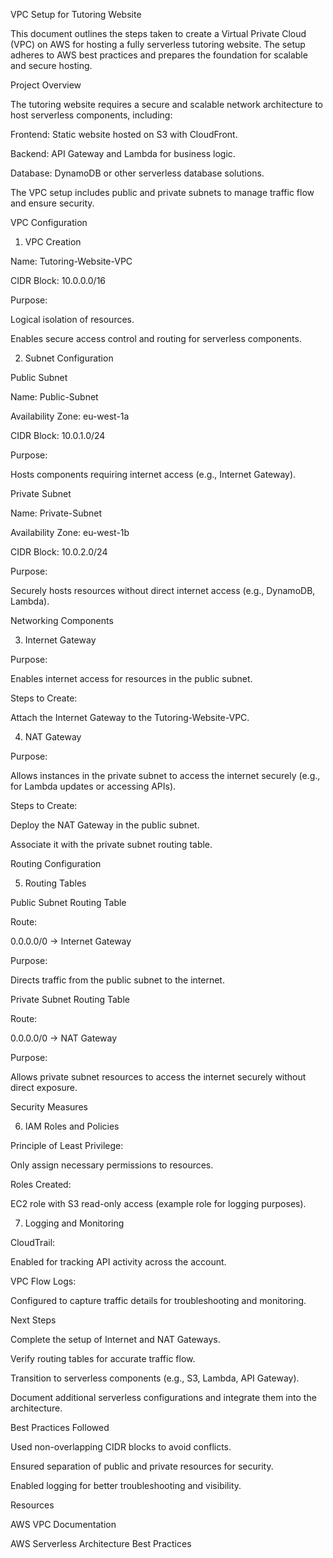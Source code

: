 VPC Setup for Tutoring Website

This document outlines the steps taken to create a Virtual Private Cloud (VPC) on AWS for hosting a fully serverless tutoring website. The setup adheres to AWS best practices and prepares the foundation for scalable and secure hosting.

Project Overview

The tutoring website requires a secure and scalable network architecture to host serverless components, including:

Frontend: Static website hosted on S3 with CloudFront.

Backend: API Gateway and Lambda for business logic.

Database: DynamoDB or other serverless database solutions.

The VPC setup includes public and private subnets to manage traffic flow and ensure security.

VPC Configuration

1. VPC Creation

Name: Tutoring-Website-VPC

CIDR Block: 10.0.0.0/16

Purpose:

Logical isolation of resources.

Enables secure access control and routing for serverless components.

2. Subnet Configuration

Public Subnet

Name: Public-Subnet

Availability Zone: eu-west-1a

CIDR Block: 10.0.1.0/24

Purpose:

Hosts components requiring internet access (e.g., Internet Gateway).

Private Subnet

Name: Private-Subnet

Availability Zone: eu-west-1b

CIDR Block: 10.0.2.0/24

Purpose:

Securely hosts resources without direct internet access (e.g., DynamoDB, Lambda).

Networking Components

3. Internet Gateway

Purpose:

Enables internet access for resources in the public subnet.

Steps to Create:

Attach the Internet Gateway to the Tutoring-Website-VPC.

4. NAT Gateway

Purpose:

Allows instances in the private subnet to access the internet securely (e.g., for Lambda updates or accessing APIs).

Steps to Create:

Deploy the NAT Gateway in the public subnet.

Associate it with the private subnet routing table.

Routing Configuration

5. Routing Tables

Public Subnet Routing Table

Route:

0.0.0.0/0 → Internet Gateway

Purpose:

Directs traffic from the public subnet to the internet.

Private Subnet Routing Table

Route:

0.0.0.0/0 → NAT Gateway

Purpose:

Allows private subnet resources to access the internet securely without direct exposure.

Security Measures

6. IAM Roles and Policies

Principle of Least Privilege:

Only assign necessary permissions to resources.

Roles Created:

EC2 role with S3 read-only access (example role for logging purposes).

7. Logging and Monitoring

CloudTrail:

Enabled for tracking API activity across the account.

VPC Flow Logs:

Configured to capture traffic details for troubleshooting and monitoring.

Next Steps

Complete the setup of Internet and NAT Gateways.

Verify routing tables for accurate traffic flow.

Transition to serverless components (e.g., S3, Lambda, API Gateway).

Document additional serverless configurations and integrate them into the architecture.

Best Practices Followed

Used non-overlapping CIDR blocks to avoid conflicts.

Ensured separation of public and private resources for security.

Enabled logging for better troubleshooting and visibility.

Resources

AWS VPC Documentation

AWS Serverless Architecture Best Practices


